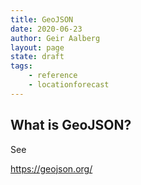```yaml
---
title: GeoJSON
date: 2020-06-23
author: Geir Aalberg
layout: page
state: draft
tags:
    - reference
    - locationforecast
---
```




## What is GeoJSON?

See

https://geojson.org/
